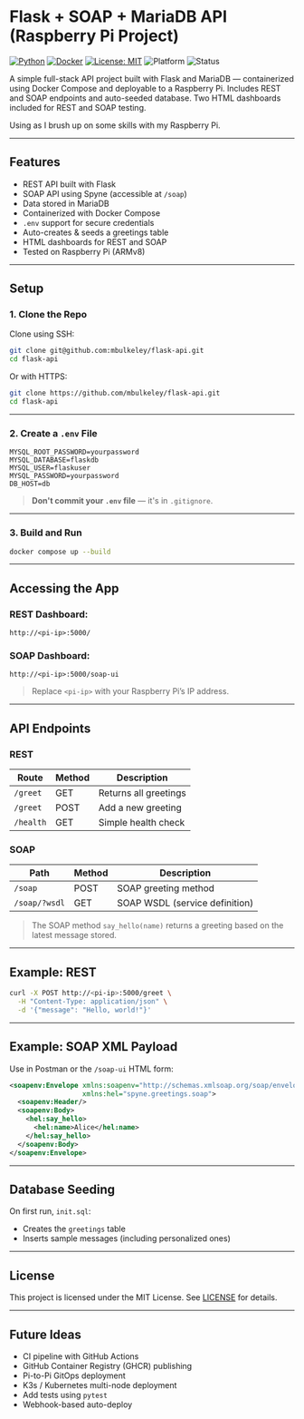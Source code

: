 
# Flask + SOAP + MariaDB API (Raspberry Pi Project)

[![Python](https://img.shields.io/badge/python-3.10-blue)](https://www.python.org/)
[![Docker](https://img.shields.io/badge/docker-ready-blue)](https://www.docker.com/)
[![License: MIT](https://img.shields.io/badge/license-MIT-green.svg)](./LICENSE)
![Platform](https://img.shields.io/badge/platform-Raspberry%20Pi-red)
![Status](https://img.shields.io/badge/status-active-brightgreen)

A simple full-stack API project built with Flask and MariaDB — containerized using Docker Compose and deployable to a Raspberry Pi. Includes REST and SOAP endpoints and auto-seeded database. Two HTML dashboards included for REST and SOAP testing.

Using as I brush up on some skills with my Raspberry Pi.

---

## Features

- REST API built with Flask
- SOAP API using Spyne (accessible at `/soap`)
- Data stored in MariaDB
- Containerized with Docker Compose
- `.env` support for secure credentials
- Auto-creates & seeds a greetings table
- HTML dashboards for REST and SOAP
- Tested on Raspberry Pi (ARMv8)

---

## Setup

### 1. Clone the Repo

Clone using SSH:

```bash
git clone git@github.com:mbulkeley/flask-api.git
cd flask-api
```

Or with HTTPS:

```bash
git clone https://github.com/mbulkeley/flask-api.git
cd flask-api
```

---

### 2. Create a `.env` File

```env
MYSQL_ROOT_PASSWORD=yourpassword
MYSQL_DATABASE=flaskdb
MYSQL_USER=flaskuser
MYSQL_PASSWORD=yourpassword
DB_HOST=db
```

> **Don't commit your `.env` file** — it's in `.gitignore`.

---

### 3. Build and Run

```bash
docker compose up --build
```

---

## Accessing the App

### REST Dashboard:

```
http://<pi-ip>:5000/
```

### SOAP Dashboard:

```
http://<pi-ip>:5000/soap-ui
```

> Replace `<pi-ip>` with your Raspberry Pi’s IP address.

---

## API Endpoints

### REST

| Route       | Method | Description                  |
|-------------|--------|------------------------------|
| `/greet`    | GET    | Returns all greetings        |
| `/greet`    | POST   | Add a new greeting           |
| `/health`   | GET    | Simple health check          |

### SOAP

| Path           | Method | Description                      |
|----------------|--------|----------------------------------|
| `/soap`        | POST   | SOAP greeting method             |
| `/soap/?wsdl`  | GET    | SOAP WSDL (service definition)   |

> The SOAP method `say_hello(name)` returns a greeting based on the latest message stored.

---

## Example: REST

```bash
curl -X POST http://<pi-ip>:5000/greet \
  -H "Content-Type: application/json" \
  -d '{"message": "Hello, world!"}'
```

---

## Example: SOAP XML Payload

Use in Postman or the `/soap-ui` HTML form:

```xml
<soapenv:Envelope xmlns:soapenv="http://schemas.xmlsoap.org/soap/envelope/"
                  xmlns:hel="spyne.greetings.soap">
  <soapenv:Header/>
  <soapenv:Body>
    <hel:say_hello>
      <hel:name>Alice</hel:name>
    </hel:say_hello>
  </soapenv:Body>
</soapenv:Envelope>
```

---

## Database Seeding

On first run, `init.sql`:

- Creates the `greetings` table
- Inserts sample messages (including personalized ones)

---

## License

This project is licensed under the MIT License. See [LICENSE](./LICENSE) for details.

---

## Future Ideas

- CI pipeline with GitHub Actions
- GitHub Container Registry (GHCR) publishing
- Pi-to-Pi GitOps deployment
- K3s / Kubernetes multi-node deployment
- Add tests using `pytest`
- Webhook-based auto-deploy
